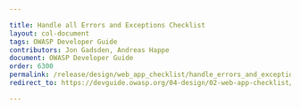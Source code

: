 ```yaml
---

title: Handle all Errors and Exceptions Checklist
layout: col-document
tags: OWASP Developer Guide
contributors: Jon Gadsden, Andreas Happe
document: OWASP Developer Guide
order: 6300
permalink: /release/design/web_app_checklist/handle_errors_and_exceptions/
redirect_to: https://devguide.owasp.org/04-design/02-web-app-checklist/10-handle-errors-exceptions/

---
```

